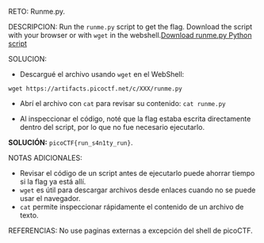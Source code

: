 RETO:
Runme.py.

DESCRIPCION:
Run the `runme.py` script to get the flag. Download the script with your browser or with `wget` in the webshell.[Download runme.py Python script](https://artifacts.picoctf.net/c/34/runme.py)

SOLUCION:
- Descargué el archivo usando `wget` en el WebShell:

`wget https://artifacts.picoctf.net/c/XXX/runme.py`

- Abrí el archivo con `cat` para revisar su contenido:
`cat runme.py`

- Al inspeccionar el código, noté que la flag estaba escrita directamente dentro del script, por lo que no fue necesario ejecutarlo.

**SOLUCIÓN:** `picoCTF{run_s4n1ty_run}`.

NOTAS ADICIONALES:
- Revisar el código de un script antes de ejecutarlo puede ahorrar tiempo si la flag ya está allí.
- `wget` es útil para descargar archivos desde enlaces cuando no se puede usar el navegador.
- `cat` permite inspeccionar rápidamente el contenido de un archivo de texto.

REFERENCIAS:
No use paginas externas a excepción del shell de picoCTF.